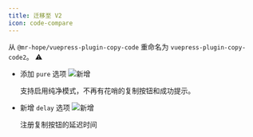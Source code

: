 ```yaml
---
title: 迁移至 V2
icon: code-compare
---
```


从 `@mr-hope/vuepress-plugin-copy-code` 重命名为 `vuepress-plugin-copy-code2`。 ⚠

- 添加 `pure` 选项 ![新增](https://img.shields.io/badge/-New-brightgreen)

  支持启用纯净模式，不再有花哨的复制按钮和成功提示。

- 新增 `delay` 选项 ![新增](https://img.shields.io/badge/-New-brightgreen)

  注册复制按钮的延迟时间
